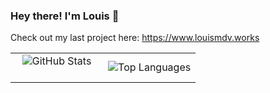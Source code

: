 ### Hey there! I'm Louis 👋
Check out my last project here: https://www.louismdv.works

<table align="center">
  <tr border="none">
    <td width="50%" align="center">
      <!-- Main stats card -->
      <img align="center" src="https://github-readme-stats.vercel.app/api?username=louismdv&theme=dark&show_icons=true&count_private=true" alt="GitHub Stats" />
      <br><br>
      <!-- Streak stats card -->
<!--       <a href="https://git.io/streak-stats">
        <img src="https://github-readme-streak-stats-henna-psi.vercel.app?user=louismdv&theme=dark&exclude_days=Sun%2CSat" alt="GitHub Streak" />
      </a> -->
    </td>
    <td width="50%" align="center">
      <!-- Top languages card -->
      <img align="center" src="https://github-readme-stats.vercel.app/api/top-langs/?username=louismdv&theme=dark&hide_border=false&no-bg=true&no-frame=true&langs_count=10" alt="Top Languages" />
    </td>
  </tr>
</table>
